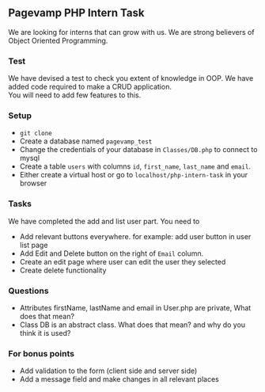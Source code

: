 ## Pagevamp PHP Intern Task

We are looking for interns that can grow with us. We are strong believers of Object Oriented Programming.
  
### Test

We have devised a test to check you extent of knowledge in OOP. We have added code required to make a CRUD application.  
You will need to add few features to this.

### Setup

* `git clone `
* Create a database named `pagevamp_test`
* Change the credentials of your database in `Classes/DB.php` to connect to mysql
* Create a table `users` with columns `id`, `first_name`, `last_name` and `email`.
* Either create a virtual host or go to `localhost/php-intern-task` in your browser

### Tasks

We have completed the add and list user part. You need to

* Add relevant buttons everywhere. for example: add user button in user list page
* Add Edit and Delete button on the right of `Email` column.
* Create an edit page where user can edit the user they selected
* Create delete functionality

### Questions

* Attributes firstName, lastName and email in User.php are private, What does that mean?
* Class DB is an abstract class. What does that mean? and why do you think it is used?

### For bonus points
* Add validation to the form (client side and server side)
* Add a message field and make changes in all relevant places




